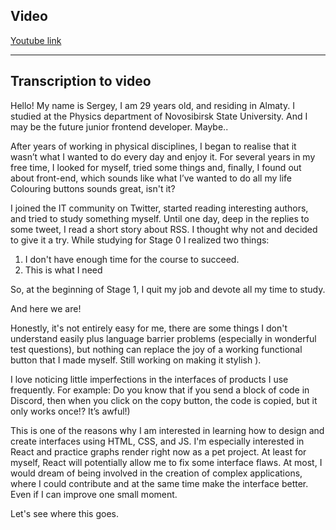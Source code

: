  ## Video 
[Youtube link](https://youtu.be/oFs078mUmHA)

 ---
 ## Transcription to video  
 
 Hello! My name is Sergey, I am 29 years old, and residing in Almaty. I studied at the Physics department of Novosibirsk State University.
 And I may be the future junior frontend developer. Maybe..  
 
 After years of working in physical disciplines, I began to realise that it wasn’t what I wanted to do every day and enjoy it. For several years in my free time, I looked for myself, tried some things and, finally, I found out about front-end, which sounds like what I’ve wanted to do all my life
Colouring buttons sounds great, isn't it?  

 I joined the IT community on Twitter, started reading interesting authors, and tried to study something myself. Until one day, deep in the replies to some tweet, I read a short story about RSS. I thought why not and decided to give it a try.
 While studying for Stage 0 I realized two things:
 1) I don't have enough time for the course to succeed.
 2) This is what I need

 So, at the beginning of Stage 1, I quit my job and devote all my time to study.

And here we are!  

Honestly, it's not entirely easy for me, there are some things I don't understand easily plus language barrier problems (especially in wonderful test questions),  but nothing can replace the joy of a working functional button that I made myself. Still working on making it stylish ).

I love noticing little imperfections in the interfaces of products I use frequently. For example:
 Do you know that if you send a block of code in Discord, then when you click on the copy button, the code is copied, but it only works once!? It’s awful!)  
 
 This is one of the reasons why I am interested in learning how to design and create interfaces using HTML, CSS, and JS. I'm especially interested in React and practice graphs render right now as a pet project. 
At least for myself, React will potentially allow me to fix some interface flaws. At most, I would dream of being involved in the creation of complex applications, where I could contribute and at the same time make the interface better. Even if I can improve one small moment.

Let's see where this goes.





